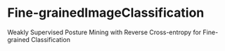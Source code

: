 # Fine-grainedImageClassification
Weakly Supervised Posture Mining with Reverse Cross-entropy for Fine-grained Classification
